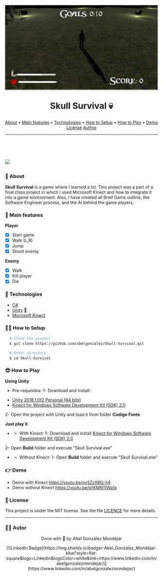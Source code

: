 <h1 align="center">
  <img 
    src="./Doc/game.jpg"
  />
  <p>Skull Survival 💀</p>
</h1>

<p align="center">
 <a href="#about">About</a> •
 <a href="#main-features">Main features</a> •
 <a href="#technologies">Technologies</a> •
 <a href="#how-to-setup"> How to Setup</a> •
 <a href="#how-to-play">How to Play</a> •
 <a href="#demo">Demo</a>
 <a href="#license">License</a>
 <a href="#author">Author</a>
</p>

---

<br>

<h1>
  <img 
    src="./Doc/demo.gif"
  />
</h1>


### 🧾 About

**Skull Survival** is a game where I learned a lot. This project was a part of a final class project in which I used Microsoft Kinect and how to integrate it into a game environment. Also, I have created all Brief Game outline, the Software Engineer process, and the AI behind the game players.

### 🧾 Main features
**Player**
- [x] Start game
- [x] Walk (L,R)
- [x] Jump
- [x] Shoot enemy

**Enemy**
- [x] Walk
- [x] Kill player
- [x] Die

### 🔧 Technologies

- [C#](https://www.w3schools.com/cs/index.php) 
- [Unity](https://unity.com/) 💚
- [Microsoft Kinect](http://www.kinect.com/)

### 👨‍💻 How to Setup

```bash
  # Clone the project
  $ git clone https://github.com/abelgonzalez/Skull-Survival.git
```
```bash
  # Enter directory
  $ cd Skull-Survival
```

### 😎 How to Play

**Using Unity**
* Pre-requisites:
1- Download and install:
- [Unity 2018.1.0f2 Personal (64 bits)](https://unity3d.com/pt/unity/whats-new/unity-2018.1.0)
- [Kinect for Windows Software Development Kit (SDK) 2.0](https://www.microsoft.com/en-us/download/details.aspx?id=44561)

2- Open the project with Unity and load it from folder **Codigo Fonte**

**Just play it**
* - With Kinect:
1- Download and install [Kinect for Windows Software Development Kit (SDK) 2.0](https://www.microsoft.com/en-us/download/details.aspx?id=44561)

2- Open **Build** folder and execute "Skull Survival.exe"

* - Without Kinect: 
1- Open **Build** folder and execute "Skull Survival.exe"

### 👉 Demo
* Demo with Kinect https://youtu.be/oy5ZzX8Q-h4
* Demo without Kinect https://youtu.be/g1KMN11Wa1o


### 📝 License

This project is under the MIT license. See the file <a href="https://github.com/abelgonzalez/Skull-Survival/LICENSE">LICENCE</a> for more details.

---
### 🧑‍💻 Autor
<p align="center">Done with 💙 by Abel González Mondéjar</p>

<p align="center">
[![LinkedIn Badge](https://img.shields.io/badge/-Abel_González_Mondéjar-blue?style=flat-square&logo=Linkedin&logoColor=white&link=https://www.linkedin.com/in/abelgonzalezmondejar/)](https://www.linkedin.com/in/abelgonzalezmondejar/)
</p>